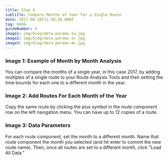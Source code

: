 ```yaml
---
title: Step 4
subtitle: Compare Months of Year for a Single Route
date: 2017-08-28T11:59:10.000Z
tag: 0404
guideNumber: 4
image1: img/blog/data-params-1a.jpg
image2: img/blog/data-params-3c.jpg
image3: img/blog/data-params-4c.jpg
---
```



### Image 1: Example of Month by Month Analysis
You can compare the months of a single year, in this case 2017, by adding multiples of a single route to your Route Analysis Tools and then setting the time bounds for each one to a different month in the year.

### Image 2: Add Routes For Each Month of the Year
Copy the same route by clicking the plus symbol in the route component row on the left navigation menu. You can have up to 12 copies of a route. 

### Image 3: Data Parameters
For each route component, set the month to a different month. Name that route component the month you selected (and hit enter to commit the new route name). Then, once all routes are set to a different month, click "Load All Data."